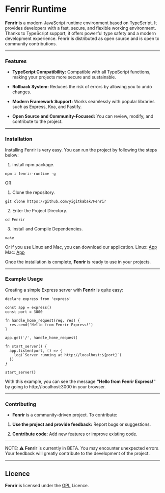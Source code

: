 # Fenrir Runtime



**Fenrir** is a modern JavaScript runtime environment based on TypeScript.
It provides developers with a fast, secure, and flexible working environment. Thanks to TypeScript support, it offers powerful type safety and a modern development experience. Fenrir is distributed as open source and is open to community contributions.

---

### Features

- **TypeScript Compatibility:** Compatible with all TypeScript functions, making your projects more secure and sustainable.

- **Rollback System:** Reduces the risk of errors by allowing you to undo changes.

- **Modern Framework Support:** Works seamlessly with popular libraries such as Express, Koa, and Fastify.

- **Open Source and Community-Focused:** You can review, modify, and contribute to the project.

---

### Installation

Installing Fenrir is very easy. You can run the project by following the steps below:

1. install npm package.
  ```
npm i fenrir-runtime -g
  ```
OR
1. Clone the repository.
```
git clone https://github.com/yigitkabak/Fenrir
```

2. Enter the Project Directory.
```
cd Fenrir
```

3. Install and Compile Dependencies.
```
make
```

Or if you use Linux and Mac, you can download our application. Linux: [App](/App) Mac: [App](/MacApp)

Once the installation is complete, **Fenrir** is ready to use in your projects.

---

### Example Usage

Creating a simple Express server with **Fenrir** is quite easy:

```
declare express from 'express'

const app = express()
const port = 3000

fn handle_home_request(req, res) {
  res.send('Hello from Fenrir Express!')
}

app.get('/', handle_home_request)

fn start_server() {
  app.listen(port, () => {
    log(`Server running at http://localhost:${port}`)
  })
}

start_server()
```

With this example, you can see the message **"Hello from Fenrir Express!"** by going to http://localhost:3000 in your browser.

---
### Contributing

- **Fenrir** is a community-driven project. To contribute:

1. **Use the project and provide feedback:** Report bugs or suggestions.

2. **Contribute code:** Add new features or improve existing code.

---

NOTE: ⚠️ **Fenrir** is currently in BETA. You may encounter unexpected errors. Your feedback will greatly contribute to the development of the project.

---
## Licence
**Fenrir** is licensed under the [GPL](LICENSE) Licence.
